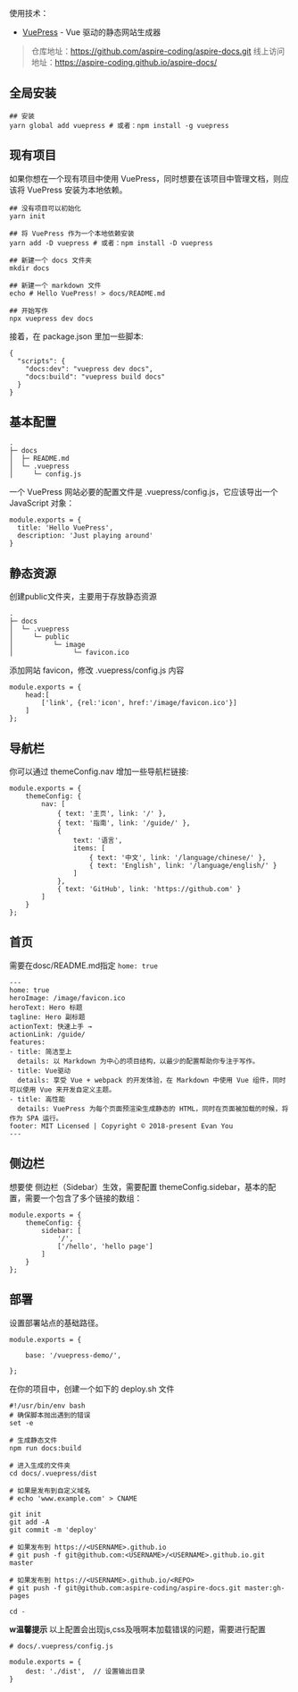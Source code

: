 使用技术：

 - [VuePress][1] - Vue 驱动的静态网站生成器

> 仓库地址：https://github.com/aspire-coding/aspire-docs.git
> 线上访问地址：https://aspire-coding.github.io/aspire-docs/


## 全局安装
```
## 安装
yarn global add vuepress # 或者：npm install -g vuepress
```
## 现有项目
如果你想在一个现有项目中使用 VuePress，同时想要在该项目中管理文档，则应该将 VuePress 安装为本地依赖。

```
## 没有项目可以初始化
yarn init

## 将 VuePress 作为一个本地依赖安装
yarn add -D vuepress # 或者：npm install -D vuepress

## 新建一个 docs 文件夹
mkdir docs

## 新建一个 markdown 文件
echo # Hello VuePress! > docs/README.md

## 开始写作
npx vuepress dev docs
```

接着，在 package.json 里加一些脚本:

```
{
  "scripts": {
    "docs:dev": "vuepress dev docs",
    "docs:build": "vuepress build docs"
  }
}
```

## 基本配置

```
.
├─ docs
│  ├─ README.md
│  └─ .vuepress
│     └─ config.js
```
一个 VuePress 网站必要的配置文件是 .vuepress/config.js，它应该导出一个 JavaScript 对象：
```
module.exports = {
  title: 'Hello VuePress',
  description: 'Just playing around'
}
```


## 静态资源

创建public文件夹，主要用于存放静态资源

```
.
├─ docs
│  └─ .vuepress
│     └─ public
│          └─ image
│               └─ favicon.ico
```

添加网站 favicon，修改 .vuepress/config.js 内容

```
module.exports = {
    head:[
        ['link', {rel:'icon', href:'/image/favicon.ico'}]
    ]
};
```



## 导航栏

你可以通过 themeConfig.nav 增加一些导航栏链接:

```
module.exports = {
    themeConfig: {
        nav: [
            { text: '主页', link: '/' },
            { text: '指南', link: '/guide/' },
            {
                text: '语言',
                items: [
                    { text: '中文', link: '/language/chinese/' },
                    { text: 'English', link: '/language/english/' }
                ]
            },
            { text: 'GitHub', link: 'https://github.com' }
        ]
    }
};
```

## 首页
需要在dosc/README.md指定 `home: true`

```
---
home: true
heroImage: /image/favicon.ico
heroText: Hero 标题
tagline: Hero 副标题
actionText: 快速上手 →
actionLink: /guide/
features:
- title: 简洁至上
  details: 以 Markdown 为中心的项目结构，以最少的配置帮助你专注于写作。
- title: Vue驱动
  details: 享受 Vue + webpack 的开发体验，在 Markdown 中使用 Vue 组件，同时可以使用 Vue 来开发自定义主题。
- title: 高性能
  details: VuePress 为每个页面预渲染生成静态的 HTML，同时在页面被加载的时候，将作为 SPA 运行。
footer: MIT Licensed | Copyright © 2018-present Evan You
---
```


## 侧边栏
想要使 侧边栏（Sidebar）生效，需要配置 themeConfig.sidebar，基本的配置，需要一个包含了多个链接的数组：

```
module.exports = {
    themeConfig: {
        sidebar: [
            '/',
            ['/hello', 'hello page']
        ]
    }
};
```

## 部署

设置部署站点的基础路径。

```
module.exports = {

    base: '/vuepress-demo/',
    
};
```

在你的项目中，创建一个如下的 deploy.sh 文件

```
#!/usr/bin/env bash
# 确保脚本抛出遇到的错误
set -e

# 生成静态文件
npm run docs:build

# 进入生成的文件夹
cd docs/.vuepress/dist

# 如果是发布到自定义域名
# echo 'www.example.com' > CNAME

git init
git add -A
git commit -m 'deploy'

# 如果发布到 https://<USERNAME>.github.io
# git push -f git@github.com:<USERNAME>/<USERNAME>.github.io.git master

# 如果发布到 https://<USERNAME>.github.io/<REPO>
# git push -f git@github.com:aspire-coding/aspire-docs.git master:gh-pages

cd -
```

**w温馨提示** 以上配置会出现js,css及哦啊本加载错误的问题，需要进行配置

```
# docs/.vuepress/config.js

module.exports = {
    dest: './dist',  // 设置输出目录
}
```

  [1]: https://vuepress.vuejs.org/zh/
